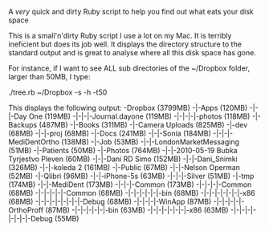 A *very* quick and dirty Ruby script to help you find out what eats your disk space

This is a small'n'dirty Ruby script I use a lot on my Mac. It is terribly ineficient but does its job well.
It displays the directory structure to the standard output and is great to analyse where all this disk space has gone.

For instance, if I want to see ALL sub directories of the ~/Dropbox folder, larger than 50MB, I type:

./tree.rb ~/Dropbox -s -h -t50 

This displays the following output:
-Dropbox (3799MB)
-|-Apps (120MB)
-|-|-Day One (119MB)
-|-|-|-Journal.dayone (119MB)
-|-|-|-|-photos (118MB)
-|-Backups (487MB)
-|-Books (311MB)
-|-Camera Uploads (825MB)
-|-dev (68MB)
-|-|-proj (68MB)
-|-Docs (241MB)
-|-|-Sonia (184MB)
-|-|-|-MediDentOrtho (138MB)
-|-Job (53MB)
-|-|-LondonMarketMessaging (51MB)
-|-Patients (50MB)
-|-Photos (764MB)
-|-|-2010-05-19 Bubka Tyrjestvo Pleven (60MB)
-|-|-Dani RD Simo (152MB)
-|-|-Dani_Snimki (326MB)
-|-|-koleda 2 (161MB)
-|-Public (67MB)
-|-|-Nelson Operman (52MB)
-|-Qlibri (96MB)
-|-|-iPhone-5s (63MB)
-|-|-|-Silver (51MB)
-|-tmp (174MB)
-|-|-MediDent (173MB)
-|-|-|-Common (173MB)
-|-|-|-|-Common (68MB)
-|-|-|-|-|-Common (68MB)
-|-|-|-|-|-|-bin (68MB)
-|-|-|-|-|-|-|-x86 (68MB)
-|-|-|-|-|-|-|-|-Debug (68MB)
-|-|-|-|-WinApp (87MB)
-|-|-|-|-|-OrthoProff (87MB)
-|-|-|-|-|-|-bin (63MB)
-|-|-|-|-|-|-|-x86 (63MB)
-|-|-|-|-|-|-|-|-Debug (55MB)
 

